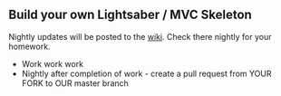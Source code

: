 ## Build your own Lightsaber / MVC Skeleton ##

Nightly updates will be posted to the [wiki](../../../phase-2-guide/wiki/lightsaber).  Check there nightly for your homework.

-  Work work work
-  Nightly after completion of work - create a pull request from YOUR FORK to OUR master branch
